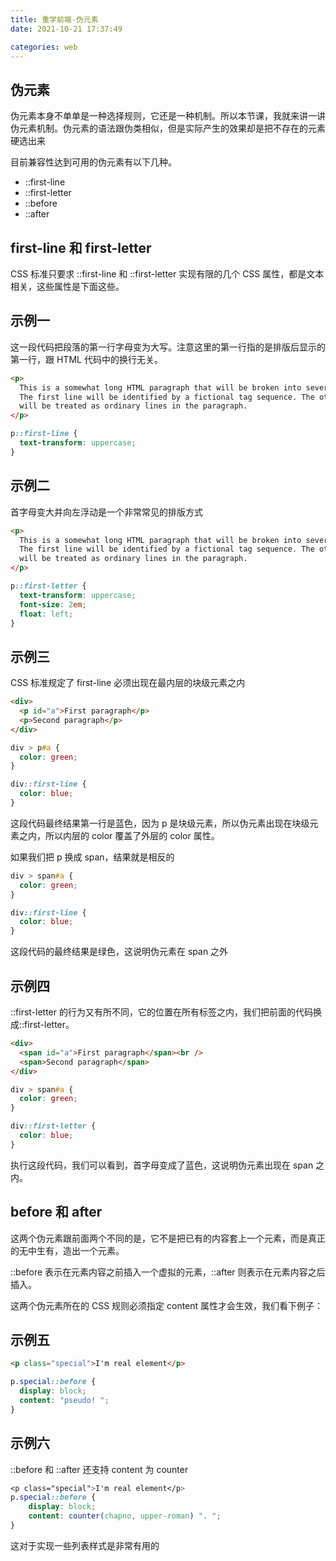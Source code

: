 ```yaml
---
title: 重学前端-伪元素
date: 2021-10-21 17:37:49

categories: web
---
```


## 伪元素

伪元素本身不单单是一种选择规则，它还是一种机制。所以本节课，我就来讲一讲伪元素机制。伪元素的语法跟伪类相似，但是实际产生的效果却是把不存在的元素硬选出来

目前兼容性达到可用的伪元素有以下几种。

- ::first-line
- ::first-letter
- ::before
- ::after

## first-line 和 first-letter

CSS 标准只要求 ::first-line 和 ::first-letter 实现有限的几个 CSS 属性，都是文本相关，这些属性是下面这些。

## 示例一

这一段代码把段落的第一行字母变为大写。注意这里的第一行指的是排版后显示的第一行，跟 HTML 代码中的换行无关。

```html
<p>
  This is a somewhat long HTML paragraph that will be broken into several lines.
  The first line will be identified by a fictional tag sequence. The other lines
  will be treated as ordinary lines in the paragraph.
</p>
```

```css
p::first-line {
  text-transform: uppercase;
}
```

## 示例二

首字母变大并向左浮动是一个非常常见的排版方式

```html
<p>
  This is a somewhat long HTML paragraph that will be broken into several lines.
  The first line will be identified by a fictional tag sequence. The other lines
  will be treated as ordinary lines in the paragraph.
</p>
```

```css
p::first-letter {
  text-transform: uppercase;
  font-size: 2em;
  float: left;
}
```

## 示例三

CSS 标准规定了 first-line 必须出现在最内层的块级元素之内

```html
<div>
  <p id="a">First paragraph</p>
  <p>Second paragraph</p>
</div>
```

```css
div > p#a {
  color: green;
}

div::first-line {
  color: blue;
}
```

这段代码最终结果第一行是蓝色，因为 p 是块级元素，所以伪元素出现在块级元素之内，所以内层的 color 覆盖了外层的 color 属性。

如果我们把 p 换成 span，结果就是相反的

```css
div > span#a {
  color: green;
}

div::first-line {
  color: blue;
}
```

这段代码的最终结果是绿色，这说明伪元素在 span 之外

## 示例四

::first-letter 的行为又有所不同，它的位置在所有标签之内，我们把前面的代码换成::first-letter。

```html
<div>
  <span id="a">First paragraph</span><br />
  <span>Second paragraph</span>
</div>
```

```css
div > span#a {
  color: green;
}

div::first-letter {
  color: blue;
}
```

执行这段代码，我们可以看到，首字母变成了蓝色，这说明伪元素出现在 span 之内。

## before 和 after

这两个伪元素跟前面两个不同的是，它不是把已有的内容套上一个元素，而是真正的无中生有，造出一个元素。

::before 表示在元素内容之前插入一个虚拟的元素，::after 则表示在元素内容之后插入。

这两个伪元素所在的 CSS 规则必须指定 content 属性才会生效，我们看下例子：

## 示例五

```html
<p class="special">I'm real element</p>
```

```css
p.special::before {
  display: block;
  content: "pseudo! ";
}
```

## 示例六

::before 和 ::after 还支持 content 为 counter

```css
<p class="special">I'm real element</p>
p.special::before {
    display: block;
    content: counter(chapno, upper-roman) ". ";
}
```

这对于实现一些列表样式是非常有用的
